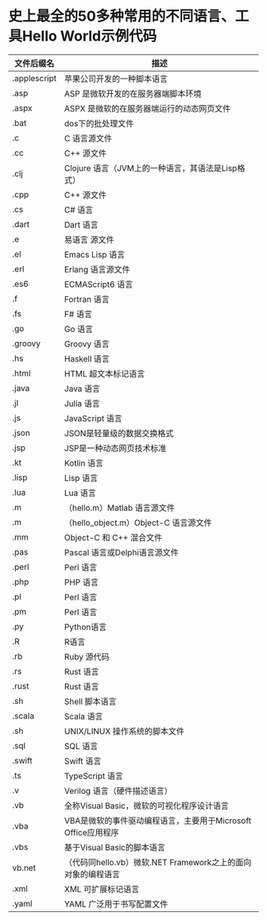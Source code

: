 # 史上最全的50多种常用的不同语言、工具Hello World示例代码


文件后缀名|描述
----|----
.applescript|苹果公司开发的一种脚本语言
.asp|ASP 是微软开发的在服务器端脚本环境
.aspx|ASPX 是微软的在服务器端运行的动态网页文件
.bat| dos下的批处理文件
.c|C 语言源文件
.cc|C++ 源文件
.clj|Clojure 语言（JVM上的一种语言，其语法是Lisp格式）
.cpp|C++ 源文件
.cs|C# 语言
.dart|Dart 语言
.e|易语言 源文件
.el|Emacs Lisp 语言
.erl|Erlang 语言源文件
.es6|ECMAScript6 语言
.f|Fortran 语言
.fs|F# 语言
.go|Go 语言
.groovy|Groovy 语言
.hs|Haskell 语言
.html|HTML 超文本标记语言
.java|Java 语言
.jl|Julia 语言
.js|JavaScript 语言
.json|JSON是轻量级的数据交换格式
.jsp|JSP是一种动态网页技术标准
.kt|Kotlin 语言
.lisp|Lisp 语言
.lua|Lua 语言
.m|（hello.m）Matlab 语言源文件
.m|（hello_object.m）Object-C 语言源文件
.mm|Object-C 和 C++ 混合文件
.pas|Pascal 语言或Delphi语言源文件
.perl|Perl 语言
.php|PHP 语言
.pl|Perl 语言
.pm|Perl 语言
.py|Python语言
.R|R语言
.rb|Ruby 源代码
.rs|Rust 语言
.rust|Rust 语言
.sh|Shell 脚本语言
.scala|Scala 语言
.sh|UNIX/LINUX 操作系统的脚本文件
.sql|SQL 语言
.swift|Swift 语言
.ts|TypeScript 语言
.v| Verilog 语言（硬件描述语言）
.vb|全称Visual Basic，微软的可视化程序设计语言
.vba|VBA是微软的事件驱动编程语言，主要用于Microsoft Office应用程序
.vbs|基于Visual Basic的脚本语言
vb.net|（代码同hello.vb）微软.NET Framework之上的面向对象的编程语言
.xml|XML 可扩展标记语言
.yaml|YAML 广泛用于书写配置文件
